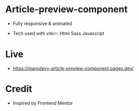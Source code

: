 # Article-preview-component

- Fully responsive & animated

- Tech used with *vite*🔥:
  Html
  Sass
  Javascript

# Live

- https://marodevv-article-preview-component.pages.dev/

# Credit

- Inspired by Frontend Mentor